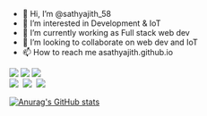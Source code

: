 - 👋 Hi, I’m @sathyajith_58
- 👀 I’m interested in Development & IoT
- 🌱 I’m currently working as Full stack web dev
- 💞️ I’m looking to collaborate on web dev and IoT
- 📫 How to reach me asathyajith.github.io

<!---
asathyajith/asathyajith is a ✨ special ✨ repository because its `README.md` (this file) appears on your GitHub profile.
You can click the Preview link to take a look at your changes.
--->


<image src="https://img.shields.io/badge/JavaScript-brightgreen"> </image>
<image src="https://img.shields.io/badge/NodeJS-green"> </image> 
<image src="https://img.shields.io/badge/ReactJS-lightblue"> </image>
<br /> 
<image src="https://img.shields.io/badge/C-purple"> <image />
<image src="https://img.shields.io/badge/Python-yellow"> <image />
<image src="https://img.shields.io/badge/Arduino-cyan"> <image />

[![Anurag's GitHub stats](https://github-readme-stats.vercel.app/api?username=asathyajith)](https://github.com/anuraghazra/github-readme-stats)
